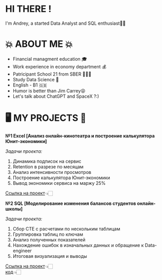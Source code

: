 # HI THERE !
I'm Andrey, a started Data Analyst and SQL enthusiast👋🏽

# 💥 ABOUT ME 💥
- Financial managment education 🎓
- Work experience in economy department 💰
- Patricipant School 21 from SBER 👨🏻‍💻
- Study Data Science 🤖
- English - B1 🇬🇧
- Humor is better than Jim Carrey😝
- Let's talk about ChatGPT and SpaceX ?:)

# 🖥️ MY PROJECTS 🔧

__№1 Excel [Анализ онлайн-кинотеатра и построение калькулятора Юнит-экономики]__

*Задачи проекта:*
1. Динамика подписок на сервис
2. Retention в разрезе по месяцам
3. Анализ интенсивности просмотров
4. Построение калькулятора Юнит-экономики
5. Вывод экономики сервиса на маржу 25%
   
[Ссылка на проект](https://docs.google.com/spreadsheets/d/1zpWqN7qC7QvF9uass6K6FgfJPM4Tr86i/edit?usp=sharing&ouid=109800994742912140519&rtpof=true&sd=true)👈🏻

__№2 SQL [Моделирование изменения балансов студентов онлайн-школы]__

*Задачи проекта:*
1. Сбор CTE с расчетами по нескольким таблицам
2. Группировка таблиц по ключам
3. Анализ полученных показателей
4. Нахождение ошибок в изначальных данных и обращение к Data-engineer
5. Итоговая визуализация и выводы

[Ссылка на проект](https://docs.google.com/spreadsheets/d/1Z7lIhesQ1jZSu6Ddec-Ff3TAL2tB9xI9/edit?usp=sharing&ouid=109800994742912140519&rtpof=true&sd=true)👈🏻 \
             [код](https://metabase.sky.pro/question/76501)👈🏻


   

